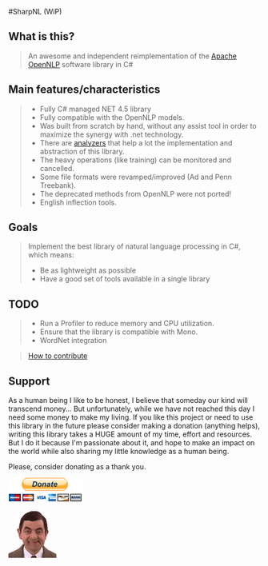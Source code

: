 #SharpNL (WiP)

## What is this?

> An awesome and independent reimplementation of the [Apache OpenNLP] software library in C#

## Main features/characteristics

> - Fully C# managed NET 4.5 library
> - Fully compatible with the OpenNLP models.
> - Was built from scratch by hand, without any assist tool in order to maximize the synergy with .net technology.
> - There are [analyzers](https://github.com/knuppe/SharpNL/wiki/Analyzers) that help a lot the implementation and abstraction of this library.  
> - The heavy operations (like training) can be monitored and cancelled.
> - Some file formats were revamped/improved (Ad and Penn Treebank).
> - The deprecated methods from OpenNLP were not ported!
> - English inflection tools.

## Goals

> Implement the best library of natural language processing in C#, which means:
> - Be as lightweight as possible
> - Have a good set of tools available in a single library

## TODO

> - Run a Profiler to reduce memory and CPU utilization.
> - Ensure that the library is compatible with Mono.
> - WordNet integration

> [How to contribute](contributing.md)

## Support

As a human being I like to be honest, I believe that someday our kind will transcend money... 
But unfortunately, while we have not reached this day I need some money to make my living. 
If you like this project or need to use this library in the future please consider making a 
donation (anything helps), writing this library takes a HUGE amount of my time, effort and 
resources. But I do it because I'm passionate about it, and hope to make an impact on the 
world while also sharing my little knowledge as a human being.

Please, consider donating as a thank you.

[![donate](resources/donate.gif)](https://www.paypal.com/cgi-bin/webscr?cmd=_s-xclick&hosted_button_id=7SWNPAPJNSARC)

[![bean](resources/bean.gif)](#)

[Apache OpenNLP]: http://opennlp.apache.org
[CoGrOO]: http://cogroo.sourceforge.net/
